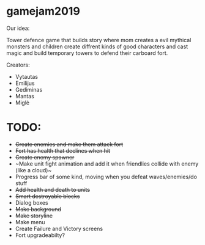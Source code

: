 # gamejam2019

Our idea: 

Tower defence game that builds story where mom creates a evil mythical monsters and children create diffrent kinds of good characters and cast magic and build temporary towers to defend their carboard fort. 

Creators:
* Vytautas
* Emilijus
* Gediminas
* Mantas
* Miglė


# TODO:
 * ~~Create enemies and make them attack fort~~ 
 * ~~Fort has health that declines when hit~~ 
 * ~~Create enemy spawner~~ 
 * ~Make unit fight animation and add it when friendlies collide with enemy (like a cloud)~
 * Progress bar of some kind, moving when you defeat waves/enemies/do stuff
 * ~~Add health and death to units~~ 
 * ~~Smart destroyable blocks~~
 * Dialog boxes
 * ~~Make background~~
 * ~~Make storyline~~
 * Make menu
 * Create Failure and Victory screens
 * Fort upgradeabilty?
 
